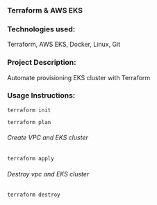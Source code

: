 ### Terraform & AWS EKS

### Technologies used:

Terraform, AWS EKS, Docker, Linux, Git

### Project Description:

Automate provisioning EKS cluster with Terraform

### Usage Instructions:

```
terraform init
```

```
terraform plan
```

###### Create VPC and EKS cluster

```
terraform apply
```

###### Destroy vpc and EKS cluster

```
terraform destroy
```
